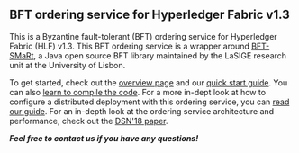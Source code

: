 ## BFT ordering service for Hyperledger Fabric v1.3

This is a Byzantine fault-tolerant (BFT) ordering service for Hyperledger Fabric (HLF) v1.3. This BFT ordering service is a wrapper around [BFT-SMaRt](https://github.com/bft-smart/library), a Java open source BFT library maintained by the LaSIGE research unit at the University of Lisbon. 

To get started, check out the [overview page](https://github.com/bft-smart/fabric-orderingservice/wiki/Overview) and our [quick start guide](https://github.com/bft-smart/fabric-orderingservice/wiki/Quick-Start-v1.2). You can also [learn to compile the code](https://github.com/bft-smart/fabric-orderingservice/wiki/Compiling). For a more in-dept look at how to configure a distributed deployment with this ordering service, you can [read our guide](https://github.com/bft-smart/fabric-orderingservice/wiki/Configuring-a-deployment-v1.2). For an in-depth look at the ordering service architecture and performance, check out the [DSN'18 paper](http://www.di.fc.ul.pt/~bessani/publications/dsn18-hlfsmart.pdf).

***Feel free to contact us if you have any questions!***
